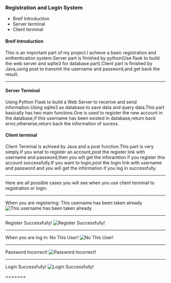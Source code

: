 ### Registration and Login System

+   Breif Introduction
+   Server terminal
+   Client terminal

#### Breif Introduction

This is an important part of my project.I achieve a basic registration and enthentication system.Server part is finished by python(Use flask to build the web server and sqlite3 for database part).Client part is finished by Java,using
post to transmit the username and password,and get back the result.

- - -

#### Server Terminal

Using Python Flask to build a Web Server to recerive and send information.Using
sqlite3 as database to save data and query data.This part basically has two main functons.One is used to register the new account in the database,if this username has been existed in database,return back error,otherwise,return back the information of sucess.

#### Client terminal

Client Terminal is achived by Java and a post function.This part is very simply.If you wnat to register an account,post the register link with
username and password,then you will get the inforamtion if you register this account successfully.If you want to login,post the login link with
username and password and you will get the information if you log in successfully.

---
Here are all possible cases you will see when you use client terminal to
registration or login.

---
When you are registering:
This username has been taken already
![This username has been taken already](https://raw.githubusercontent.com/s2117402/Registration-and-Login-System/master/Image/duplicatedname.png)

---
Register Successfully!
![Register Successfully!](https://raw.githubusercontent.com/s2117402/Registration-and-Login-System/master/Image/success.png)

---
When you are log in:
No This User!
![No This User!](https://raw.githubusercontent.com/s2117402/Registration-and-Login-System/master/Image/nouser.png)

---
Password Incorrect!
![Password Incorrect!](https://raw.githubusercontent.com/s2117402/Registration-and-Login-System/master/Image/incorrectpassword.png)

---
Login Successfully!
![Login Successfully!](https://raw.githubusercontent.com/s2117402/Registration-and-Login-System/master/Image/login%20success.png)

=======

